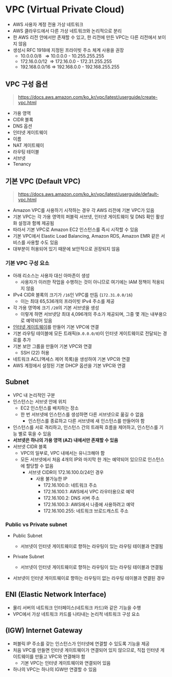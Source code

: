 # VPC (Virtual Private Cloud)

- AWS 사용자 계정 전용 가상 네트워크
- AWS 클라우드에서 다른 가상 네트워크와 논리적으로 분리
- 한 AWS 리전 안에서만 존재할 수 있고, 한 리전에 만든 VPC는 다른 리전에서 보이지 않음
- 생성시 RFC 1918에 지정된 프라이빗 주소 체계 사용을 권장
	- 10.0.0.0/8   ⇒ 10.0.0.0 - 10.255.255.255
	- 172.16.0.0/12  ⇒ 172.16.0.0 - 172.31.255.255
	- 192.168.0.0/16 ⇒ 192.168.0.0 - 192.168.255.255

## VPC 구성 옵션

> https://docs.aws.amazon.com/ko_kr/vpc/latest/userguide/create-vpc.html

- 가용 영역
- CIDR 블록
- DNS 옵션
- 인터넷 게이트웨이
- 이름
- NAT 게이트웨이
- 라우팅 테이블
- 서브넷
- Tenancy

## 기본 VPC (Default VPC)

> https://docs.aws.amazon.com/ko_kr/vpc/latest/userguide/default-vpc.html

- Amazon VPC를 사용하기 시작하는 경우 각 AWS 리전에 기본 VPC가 있음
- 기본 VPC는 각 가용 영역의 퍼블릭 서브넷, 인터넷 게이트웨이 및 DNS 확인 활성화 설정과 함께 제공됨
- 따라서 기본 VPC로 Amazon EC2 인스턴스를 즉시 시작할 수 있음
- 기본 VPC에서 Elastic Load Balancing, Amazon RDS, Amazon EMR 같은 서비스를 사용할 수도 있음
- 대부분이 허용되어 있기 때문에 보안적으로 권장되지 않음

### 기본 VPC 구성 요소

- 아래 리소스는 사용자 대신 아마존이 생성
	- 사용자가 이러한 작업을 수행하는 것이 아니므로 여기에는 IAM 정책이 적용되지 않음
- IPv4 CIDR 블록의 크기가 `/16`인 VPC를 만듬 (`172.31.0.0/16`)
	- 이는 최대 65,536개의 프라이빗 IPv4 주소를 제공
- 각 가용 영역에 크기 `/20`의 기본 서브넷을 생성
	- 이렇게 하면 서브넷당 최대 4,096개의 주소가 제공되며, 그중 몇 개는 내부용으로 예약되어 있음
- [인터넷 게이트웨이](https://docs.aws.amazon.com/ko_kr/vpc/latest/userguide/VPC_Internet_Gateway.html)를 만들어 기본 VPC에 연결
- 기본 라우팅 테이블에 모든 트래픽(`0.0.0.0/0`)이 인터넷 게이트웨이로 전달되는 경로를 추가
- 기본 보안 그룹을 만들어 기본 VPC와 연결
	- SSH (22) 허용
- 네트워크 ACL(액세스 제어 목록)을 생성하여 기본 VPC와 연결
- AWS 계정에서 설정된 기본 DHCP 옵션을 기본 VPC와 연결

## Subnet

- VPC 내 논리적인 구분
- 인스턴스는 서브넷 안에 위치
	- EC2 인스턴스를 배치하는 장소
	- 한 번 서브넷에 인스턴스를 생성하면 다른 서브넷으로 옮길 수 없음
		- 인스턴스를 종료하고 다른 서브넷에 새 인스턴스를 만들어야 함
- 인스턴스를 서로 격리하고, 인스턴스 간의 트래픽 흐름을 제어하고, 인스턴스를 기능 별로 묶을 수 있음
- **서브넷은 하나의 가용 영역 (AZ) 내에서만 존재할 수 있음**
- 서브넷 CIDR 블록
	- VPC의 일부로, VPC 내에서는 유니크해야 함
	- 모든 서브넷에서 처음 4개의 IP와 마지막 한 개는 예약되어 있으므로 인스턴스에 할당할 수 없음
		- 서브넷 CIDR이 172.16.100.0/24인 경우
			- 사용 불가능한 IP
				- 172.16.100.0: 네트워크 주소
				- 172.16.100.1: AWS에서 VPC 라우터용으로 예약
				- 172.16.100.2: DNS 서버 주소
				- 172.16.100.3: AWS에서 나중에 사용하려고 예약
				- 172.16.100.255: 네트워크 브로드캐스트 주소

### Public vs Private subnet

- Public Subnet
	- 서브넷이 인터넷 게이트웨이로 향하는 라우팅이 있는 라우팅 테이블과 연결됨
- Private Subnet
	- 서브넷이 인터넷 게이트웨이로 향하는 라우팅이 있는 라우팅 테이블과 연결됨


- 서브넷이 인터넷 게이트웨이로 향하는 라우팅이 없는 라우팅 테이블과 연결된 경우

## ENI (Elastic Network Interface)

- 물리 서버의 네트워크 인터페이스(네트워크 카드)와 같은 기능을 수행
- VPC에서 가상 네트워크 카드를 나타내는 논리적 네트워크 구성 요소

## (IGW) Internet Gateway

- 퍼블릭 IP 주소를 갖는 인스턴스가 인터넷에 연결할 수 있도록 기능을 제공
- 처음 VPC를 만들면 인터넷 게이트웨이가 연결되어 있지 않으므로, 직접 인터넷 게이트웨이를 만들고 VPC와 연결해야 함
	- 기본 VPC는 인터넷 게이트웨이와 연결되어 있음
- 하나의 VPC는 하나의 IGW만 연결할 수 있음









	